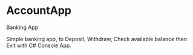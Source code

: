 # AccountApp
Banking App

Simple banking app, to Deposit, Withdraw, Check available balance then Exit with C# Console App.
